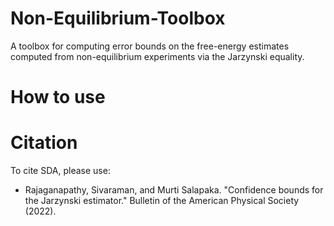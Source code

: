 # Non-Equilibrium-Toolbox
A toolbox for computing error bounds on the free-energy estimates computed from non-equilibrium experiments via the Jarzynski equality. 

# How to use

# Citation 
To cite SDA, please use:

- Rajaganapathy, Sivaraman, and Murti Salapaka. "Confidence bounds for the Jarzynski estimator." Bulletin of the American Physical Society (2022).
